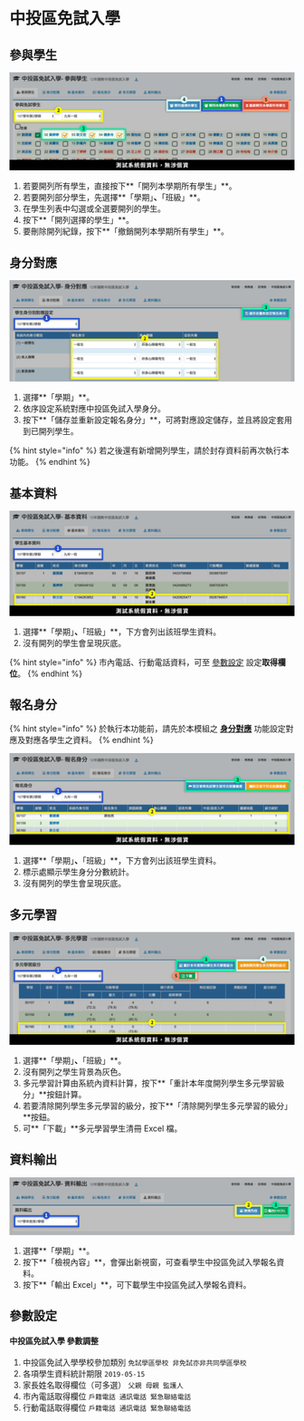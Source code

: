 # 中投區免試入學

## 參與學生

![](../.gitbook/assets/stud-list%20%281%29.png)

1. 若要開列所有學生，直接按下**「開列本學期所有學生」**。
2. 若要開列部分學生，先選擇**「學期」**、**「班級」**。
3. 在學生列表中勾選或全選要開列的學生。
4. 按下**「開列選擇的學生」**。
5. 要刪除開列紀錄，按下**「撤銷開列本學期所有學生」**。

## 身分對應

![](../.gitbook/assets/kind-mirror%20%281%29.png)

1. 選擇**「學期」**。
2. 依序設定系統對應中投區免試入學身分。
3. 按下**「儲存並重新設定報名身分」**，可將對應設定儲存，並且將設定套用到已開列學生。

{% hint style="info" %}
若之後還有新增開列學生，請於封存資料前再次執行本功能。
{% endhint %}

## 基本資料

![](../.gitbook/assets/stud-data.png)

1. 選擇**「學期」**、**「班級」**，下方會列出該班學生資料。
2. 沒有開列的學生會呈現灰底。

{% hint style="info" %}
市內電話、行動電話資料，可至 [參數設定](zhong-tou-mian-ru.md#ding) 設定**取得欄位**。
{% endhint %}

## 報名身分

{% hint style="info" %}
於執行本功能前，請先於本模組之 [**身分對應**](wu-mian-ru.md#shen-fen) 功能設定對應及對應各學生之資料。
{% endhint %}

![](../.gitbook/assets/stud-kind%20%281%29.png)

1. 選擇**「學期」**、**「班級」**，下方會列出該班學生資料。
2. 標示處顯示學生身分分數統計。
3. 沒有開列的學生會呈現灰底。

## 多元學習

![](../.gitbook/assets/multi-learn%20%281%29.png)

1. 選擇**「學期」**、**「班級」**。
2. 沒有開列之學生背景為灰色。
3. 多元學習計算由系統內資料計算，按下**「重計本年度開列學生多元學習級分」**按鈕計算。
4. 若要清除開列學生多元學習的級分，按下**「清除開列學生多元學習的級分」**按鈕。
5. 可**「下載」**多元學習學生清冊 Excel 檔。

## 資料輸出

![](../.gitbook/assets/output%20%281%29.png)

1. 選擇**「學期」**。
2. 按下**「檢視內容」**，會彈出新視窗，可查看學生中投區免試入學報名資料。
3. 按下**「輸出 Excel」**，可下載學生中投區免試入學報名資料。

## 參數設定

#### 中投區免試入學 參數調整

1. 中投區免試入學學校參加類別 `免試學區學校 非免試亦非共同學區學校`
2. 各項學生資料統計期限 `2019-05-15`
3. 家長姓名取得欄位（可多選） `父親 母親 監護人`
4. 市內電話取得欄位 `戶籍電話 通訊電話 緊急聯絡電話`
5. 行動電話取得欄位 `戶籍電話 通訊電話 緊急聯絡電話`

